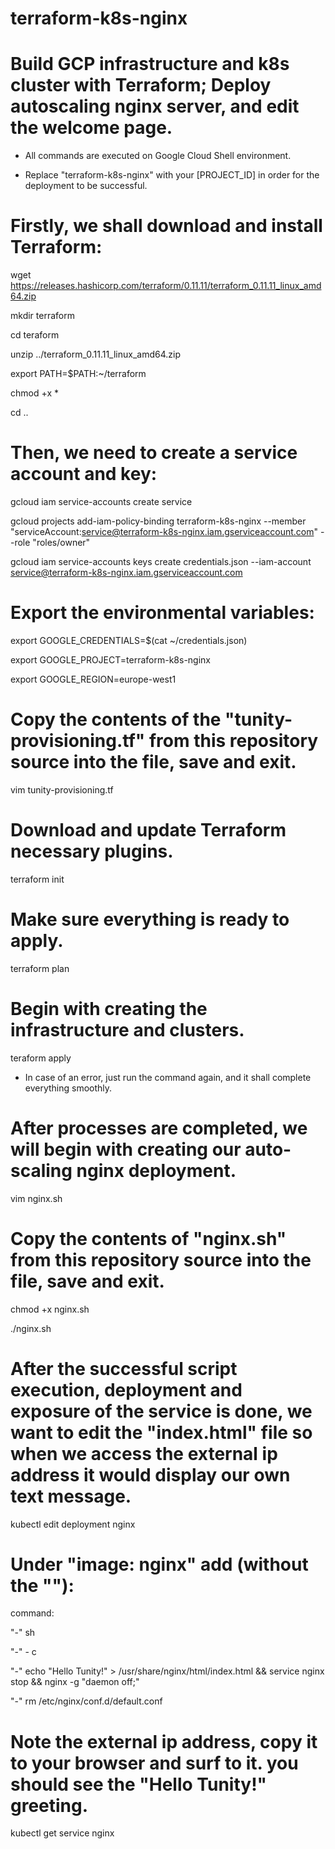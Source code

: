 # terraform-k8s-nginx
# Build GCP infrastructure and k8s cluster with Terraform; Deploy autoscaling nginx server, and edit the welcome page. 

* All commands are executed on Google Cloud Shell environment.

* Replace "terraform-k8s-nginx" with your [PROJECT_ID] in order for the deployment to be successful.

# Firstly, we shall download and install Terraform:

wget https://releases.hashicorp.com/terraform/0.11.11/terraform_0.11.11_linux_amd64.zip

mkdir terraform

cd teraform

unzip ../terraform_0.11.11_linux_amd64.zip

export PATH=$PATH:~/terraform

chmod +x *

cd ..

# Then, we need to create a service account and key:

gcloud iam service-accounts create service

gcloud projects add-iam-policy-binding terraform-k8s-nginx --member "serviceAccount:service@terraform-k8s-nginx.iam.gserviceaccount.com" --role "roles/owner"

gcloud iam service-accounts keys create credentials.json --iam-account service@terraform-k8s-nginx.iam.gserviceaccount.com

# Export the environmental variables:

export GOOGLE_CREDENTIALS=$(cat ~/credentials.json)

export GOOGLE_PROJECT=terraform-k8s-nginx

export GOOGLE_REGION=europe-west1

# Copy the contents of the "tunity-provisioning.tf" from this repository source into the file, save and exit.

vim tunity-provisioning.tf

# Download and update Terraform necessary plugins.
terraform init

# Make sure everything is ready to apply.
terraform plan

# Begin with creating the infrastructure and clusters.
teraform apply

* In case of an error, just run the command again, and it shall complete everything smoothly.

# After processes are completed, we will begin with creating our auto-scaling nginx deployment.

vim nginx.sh 

# Copy the contents of "nginx.sh" from this repository source into the file, save and exit.

chmod +x nginx.sh

./nginx.sh

# After the successful script execution, deployment and exposure of the service is done, we want to edit the "index.html" file so when we access the external ip address it would display our own text message.

kubectl edit deployment nginx

# Under "image: nginx" add (without the ""):

command:

  "-" sh
 
  "-" - c
 
  "-" echo "Hello Tunity!" > /usr/share/nginx/html/index.html && service nginx stop && nginx -g "daemon off;"
  
  "-" rm /etc/nginx/conf.d/default.conf

# Note the external ip address, copy it to your browser and surf to it. you should see the "Hello Tunity!" greeting.

kubectl get service nginx
